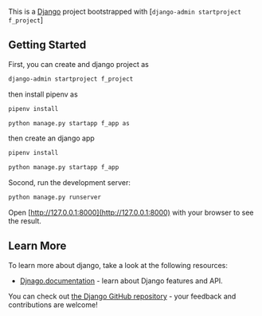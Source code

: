 This is a [Django](https://docs.djangoproject.com/en/4.0/) project bootstrapped with [`django-admin startproject f_project`]

## Getting Started

First, you can create and django project as

```bash
django-admin startproject f_project

```
then install pipenv as

```bash
pipenv install

python manage.py startapp f_app as

```

then create an django app  

```bash
pipenv install

python manage.py startapp f_app

```

Socond, run the development server:

```bash
python manage.py runserver

```

Open [http://127.0.0.1:8000](http://127.0.0.1:8000) with your browser to see the result.




## Learn More

To learn more about django, take a look at the following resources:

- [Djnago.documentation](https://docs.djangoproject.com/en/4.0/) - learn about Django features and API.

You can check out [the Django GitHub repository](https://github.com/RasheedAlwahbany/djangolearning) - your feedback and contributions are welcome!

